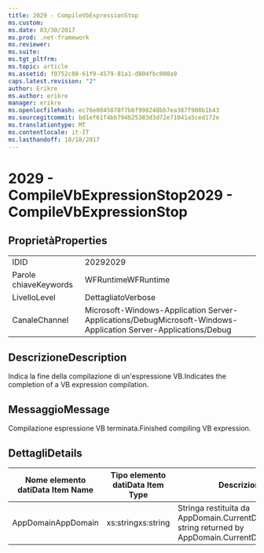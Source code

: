 ```yaml
---
title: 2029 - CompileVbExpressionStop
ms.custom: 
ms.date: 03/30/2017
ms.prod: .net-framework
ms.reviewer: 
ms.suite: 
ms.tgt_pltfrm: 
ms.topic: article
ms.assetid: f0752c88-61f9-4579-81a1-d804fbc000a9
caps.latest.revision: "2"
author: Erikre
ms.author: erikre
manager: erikre
ms.openlocfilehash: ec76e0845878f7b6f998248bb7ea387f908b1b43
ms.sourcegitcommit: bd1ef61f4bb794b25383d3d72e71041a5ced172e
ms.translationtype: MT
ms.contentlocale: it-IT
ms.lasthandoff: 10/18/2017
---
```

# <a name="2029---compilevbexpressionstop"></a><span data-ttu-id="a56f3-102">2029 - CompileVbExpressionStop</span><span class="sxs-lookup"><span data-stu-id="a56f3-102">2029 - CompileVbExpressionStop</span></span>
## <a name="properties"></a><span data-ttu-id="a56f3-103">Proprietà</span><span class="sxs-lookup"><span data-stu-id="a56f3-103">Properties</span></span>  
  
|||  
|-|-|  
|<span data-ttu-id="a56f3-104">ID</span><span class="sxs-lookup"><span data-stu-id="a56f3-104">ID</span></span>|<span data-ttu-id="a56f3-105">2029</span><span class="sxs-lookup"><span data-stu-id="a56f3-105">2029</span></span>|  
|<span data-ttu-id="a56f3-106">Parole chiave</span><span class="sxs-lookup"><span data-stu-id="a56f3-106">Keywords</span></span>|<span data-ttu-id="a56f3-107">WFRuntime</span><span class="sxs-lookup"><span data-stu-id="a56f3-107">WFRuntime</span></span>|  
|<span data-ttu-id="a56f3-108">Livello</span><span class="sxs-lookup"><span data-stu-id="a56f3-108">Level</span></span>|<span data-ttu-id="a56f3-109">Dettagliato</span><span class="sxs-lookup"><span data-stu-id="a56f3-109">Verbose</span></span>|  
|<span data-ttu-id="a56f3-110">Canale</span><span class="sxs-lookup"><span data-stu-id="a56f3-110">Channel</span></span>|<span data-ttu-id="a56f3-111">Microsoft-Windows-Application Server-Applications/Debug</span><span class="sxs-lookup"><span data-stu-id="a56f3-111">Microsoft-Windows-Application Server-Applications/Debug</span></span>|  
  
## <a name="description"></a><span data-ttu-id="a56f3-112">Descrizione</span><span class="sxs-lookup"><span data-stu-id="a56f3-112">Description</span></span>  
 <span data-ttu-id="a56f3-113">Indica la fine della compilazione di un'espressione VB.</span><span class="sxs-lookup"><span data-stu-id="a56f3-113">Indicates the completion of a VB expression compilation.</span></span>  
  
## <a name="message"></a><span data-ttu-id="a56f3-114">Messaggio</span><span class="sxs-lookup"><span data-stu-id="a56f3-114">Message</span></span>  
 <span data-ttu-id="a56f3-115">Compilazione espressione VB terminata.</span><span class="sxs-lookup"><span data-stu-id="a56f3-115">Finished compiling VB expression.</span></span>  
  
## <a name="details"></a><span data-ttu-id="a56f3-116">Dettagli</span><span class="sxs-lookup"><span data-stu-id="a56f3-116">Details</span></span>  
  
|<span data-ttu-id="a56f3-117">Nome elemento dati</span><span class="sxs-lookup"><span data-stu-id="a56f3-117">Data Item Name</span></span>|<span data-ttu-id="a56f3-118">Tipo elemento dati</span><span class="sxs-lookup"><span data-stu-id="a56f3-118">Data Item Type</span></span>|<span data-ttu-id="a56f3-119">Descrizione</span><span class="sxs-lookup"><span data-stu-id="a56f3-119">Description</span></span>|  
|--------------------|--------------------|-----------------|  
|<span data-ttu-id="a56f3-120">AppDomain</span><span class="sxs-lookup"><span data-stu-id="a56f3-120">AppDomain</span></span>|<span data-ttu-id="a56f3-121">xs:string</span><span class="sxs-lookup"><span data-stu-id="a56f3-121">xs:string</span></span>|<span data-ttu-id="a56f3-122">Stringa restituita da AppDomain.CurrentDomain.FriendlyName.</span><span class="sxs-lookup"><span data-stu-id="a56f3-122">The string returned by AppDomain.CurrentDomain.FriendlyName.</span></span>|
